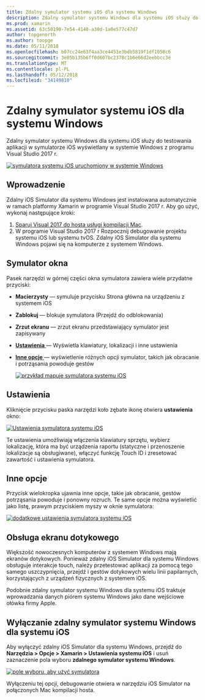 ```yaml
---
title: Zdalny symulator systemu iOS dla systemu Windows
description: Zdalny symulator systemu Windows dla systemu iOS służy do testowania aplikacji w symulatorze iOS wyświetlany w systemie Windows z programu Visual Studio 2017 r.
ms.prod: xamarin
ms.assetid: 63c50190-7e54-4140-a30d-1a0e577c47d7
author: topgenorth
ms.author: toopge
ms.date: 05/11/2018
ms.openlocfilehash: b07cc24e63f4aa3ce4451e3bdb5819f1df1058c6
ms.sourcegitcommit: 3e05b135b6ff0d607bc2378c1b6e66d2eebbcc3e
ms.translationtype: MT
ms.contentlocale: pl-PL
ms.lasthandoff: 05/12/2018
ms.locfileid: "34149810"
---
```

# <a name="remoted-ios-simulator-for-windows"></a>Zdalny symulator systemu iOS dla systemu Windows

Zdalny symulator systemu Windows dla systemu iOS służy do testowania aplikacji w symulatorze iOS wyświetlany w systemie Windows z programu Visual Studio 2017 r.

[![](ios-simulator-images/hero-sml.png "symulatora systemu iOS uruchomiony w systemie Windows")](ios-simulator-images/hero.png#lightbox)

## <a name="getting-started"></a>Wprowadzenie

Zdalny iOS Simulator dla systemu Windows jest instalowana automatycznie w ramach platformy Xamarin w programie Visual Studio 2017 r. Aby go użyć, wykonaj następujące kroki:

1. [Sparuj Visual 2017 do hosta usługi kompilacji Mac](~/ios/get-started/installation/windows/connecting-to-mac/index.md).
2. W programie Visual Studio 2017 r Rozpocznij debugowanie projektu systemu iOS lub systemu tvOS. Zdalny iOS Simulator dla systemu Windows pojawi się na komputerze z systemem Windows.

## <a name="simulator-window"></a>Symulator okna

Pasek narzędzi w górnej części okna symulatora zawiera wiele przydatne przyciski:

- **Macierzysty** — symuluje przycisku Strona główna na urządzeniu z systemem iOS
- **Zablokuj** — blokuje symulatora (Przejdź do odblokowania)
- **Zrzut ekranu** — zrzut ekranu przedstawiający symulator jest zapisywany
- [**Ustawienia** ](#settings) — Wyświetla klawiatury, lokalizacji i inne ustawienia
- [**Inne opcje** ](#other-options) — wyświetlenie różnych opcji symulator, takich jak obracanie i potrząsania powoduje gestów

    [![](ios-simulator-images/maps-app-sml.png "przykład mapuje symulatora systemu iOS")](ios-simulator-images/maps-app.png#lightbox)

## <a name="settings"></a>Ustawienia

Kliknięcie przycisku paska narzędzi koło zębate ikonę otwiera **ustawienia** okno:

[![](ios-simulator-images/settings-sml.png "Ustawienia symulatora systemu iOS")](ios-simulator-images/settings.png#lightbox)

Te ustawienia umożliwiają włączenia klawiatury sprzętu, wybierz lokalizację, która ma być urządzenia raportu (statyczne i przenoszenie lokalizacje są obsługiwane), włączyć funkcję Touch ID i zresetować zawartość i ustawienia symulatora.

## <a name="other-options"></a>Inne opcje

Przycisk wielokropka ujawnia inne opcje, takie jak obracanie, gestów potrząsania powoduje i ponowny rozruch. Te same opcje można wyświetlić jako listę, prawym przyciskiem myszy w oknie symulatora:

[![](ios-simulator-images/more-sml.png "dodatkowe ustawienia symulatora systemu iOS")](ios-simulator-images/more.png#lightbox)

## <a name="touchscreen-support"></a>Obsługa ekranu dotykowego

Większość nowoczesnych komputerów z systemem Windows mają ekranów dotykowych. Ponieważ zdalny iOS Simulator dla systemu Windows obsługuje interakcje touch, należy przetestować aplikacji za pomocą tego samego uszczypnięcia, przejdź i gestów dotykowych wielu linii papilarnych, korzystających z urządzeń fizycznych z systemem iOS.

Podobnie zdalny symulator systemu Windows dla systemu iOS traktuje wprowadzania danych piórem systemu Windows jako dane wejściowe ołówka firmy Apple.

## <a name="disabling-the-remoted-ios-simulator-for-windows"></a>Wyłączanie zdalny symulator systemu Windows dla systemu iOS

Aby wyłączyć zdalny iOS Simulator dla systemu Windows, przejdź do **Narzędzia > Opcje > Xamarin > Ustawienia systemu iOS** i usuń zaznaczenie pola wyboru **zdalnego symulator systemu Windows**.

[![](ios-simulator-images/options-sml.png "pole wyboru, aby użyć symulatora")](ios-simulator-images/options.png#lightbox)

Wyłączeniu tej opcji, debugowanie otwiera w narzędziu iOS Simulator na połączonych Mac kompilacji hosta.
